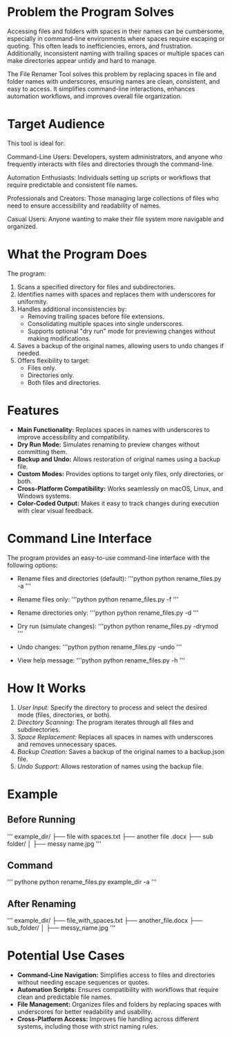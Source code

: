 # Problem the Program Solves

Accessing files and folders with spaces in their names can be cumbersome, especially in command-line environments where spaces require escaping or quoting. This often leads to inefficiencies, errors, and frustration. Additionally, inconsistent naming with trailing spaces or multiple spaces can make directories appear untidy and hard to manage.

The File Renamer Tool solves this problem by replacing spaces in file and folder names with underscores, ensuring names are clean, consistent, and easy to access. It simplifies command-line interactions, enhances automation workflows, and improves overall file organization.


# Target Audience

This tool is ideal for:

Command-Line Users: Developers, system administrators, and anyone who frequently interacts with files and directories through the command-line.

Automation Enthusiasts: Individuals setting up scripts or workflows that require predictable and consistent file names.

Professionals and Creators: Those managing large collections of files who need to ensure accessibility and readability of names.

Casual Users: Anyone wanting to make their file system more navigable and organized.


# What the Program Does
The program:

1. Scans a specified directory for files and subdirectories.
2. Identifies names with spaces and replaces them with underscores for uniformity.
3. Handles additional inconsistencies by:
    * Removing trailing spaces before file extensions.
    * Consolidating multiple spaces into single underscores.
    * Supports optional "dry run" mode for previewing changes without making modifications.
4. Saves a backup of the original names, allowing users to undo changes if needed.
5. Offers flexibility to target:
    * Files only.
    * Directories only.
    * Both files and directories.


# Features
- **Main Functionality:** Replaces spaces in names with underscores to improve accessibility and compatibility.
- **Dry Run Mode:** Simulates renaming to preview changes without committing them.
- **Backup and Undo:** Allows restoration of original names using a backup file.
- **Custom Modes:** Provides options to target only files, only directories, or both.
- **Cross-Platform Compatibility:** Works seamlessly on macOS, Linux, and Windows systems.
- **Color-Coded Output:** Makes it easy to track changes during execution with clear visual feedback.


# Command Line Interface

The program provides an easy-to-use command-line interface with the following options:

* Rename files and directories (default):
'''python
python rename_files.py <directory> -a
'''

* Rename files only:
'''python
python rename_files.py <directory> -f
'''

* Rename directories only:
'''python
python rename_files.py <directory> -d
'''

* Dry run (simulate changes):
'''python
python rename_files.py <directory> -drymod
'''

* Undo changes:
'''python
python rename_files.py -undo
'''

* View help message:
'''python
python rename_files.py -h
'''

# How It Works

1. *User Input:* Specify the directory to process and select the desired mode (files, directories, or both).
2. *Directory Scanning:* The program iterates through all files and subdirectories.
3. *Space Replacement:* Replaces all spaces in names with underscores and removes unnecessary spaces.
4. *Backup Creation:* Saves a backup of the original names to a backup.json file.
5. *Undo Support:* Allows restoration of names using the backup file.


# Example

## Before Running

''' example_dir/
├── file with spaces.txt
├── another  file   .docx
├── sub folder/
│   ├── messy   name.jpg
'''

## Command

''' pythone
python rename_files.py example_dir -a
'''

## After Renaming

'''
example_dir/
├── file_with_spaces.txt
├── another_file.docx
├── sub_folder/
│   ├── messy_name.jpg
'''


# Potential Use Cases

- **Command-Line Navigation:** Simplifies access to files and directories without needing escape sequences or quotes.
- **Automation Scripts:** Ensures compatibility with workflows that require clean and predictable file names.
- **File Management:** Organizes files and folders by replacing spaces with underscores for better readability and usability.
- **Cross-Platform Access:** Improves file handling across different systems, including those with strict naming rules.
